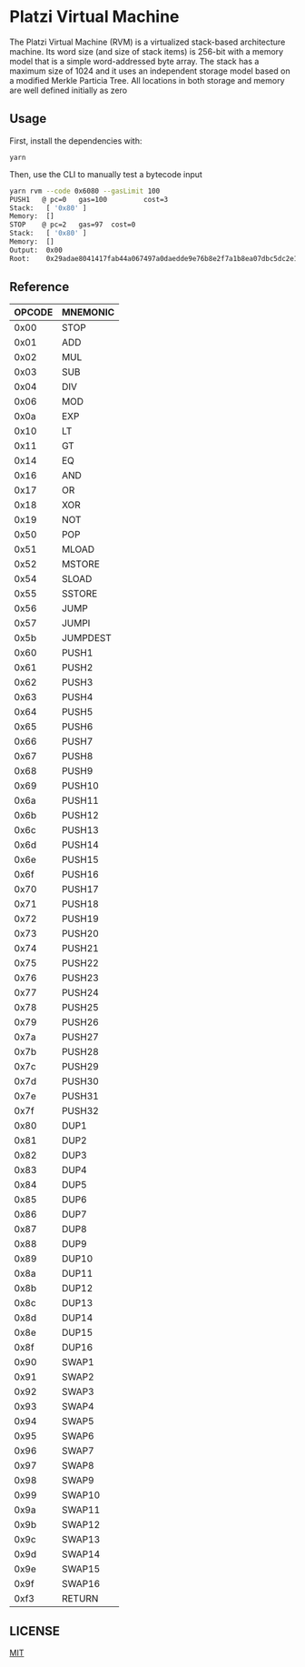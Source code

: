 # Platzi Virtual Machine

The Platzi Virtual Machine (RVM) is a virtualized stack-based architecture machine. Its word size (and size of stack items) is 256-bit with a memory model that is a simple word-addressed byte array. The stack has a maximum size of 1024 and it uses an independent storage model based on a modified Merkle Particia Tree. All locations in both storage and memory are well defined initially as zero

## Usage

First, install the dependencies with:

```
yarn
```

Then, use the CLI to manually test a bytecode input

```sh
yarn rvm --code 0x6080 --gasLimit 100
PUSH1   @ pc=0   gas=100         cost=3
Stack:   [ '0x80' ]
Memory:  []
STOP    @ pc=2   gas=97  cost=0
Stack:   [ '0x80' ]
Memory:  []
Output:  0x00
Root:    0x29adae8041417fab44a067497a0daedde9e76b8e2f7a1b8ea07dbc5dc2e14588
```

## Reference

| OPCODE | MNEMONIC |
| ------ | -------- |
| 0x00   | STOP     |
| 0x01   | ADD      |
| 0x02   | MUL      |
| 0x03   | SUB      |
| 0x04   | DIV      |
| 0x06   | MOD      |
| 0x0a   | EXP      |
| 0x10   | LT       |
| 0x11   | GT       |
| 0x14   | EQ       |
| 0x16   | AND      |
| 0x17   | OR       |
| 0x18   | XOR      |
| 0x19   | NOT      |
| 0x50   | POP      |
| 0x51   | MLOAD    |
| 0x52   | MSTORE   |
| 0x54   | SLOAD    |
| 0x55   | SSTORE   |
| 0x56   | JUMP     |
| 0x57   | JUMPI    |
| 0x5b   | JUMPDEST |
| 0x60   | PUSH1    |
| 0x61   | PUSH2    |
| 0x62   | PUSH3    |
| 0x63   | PUSH4    |
| 0x64   | PUSH5    |
| 0x65   | PUSH6    |
| 0x66   | PUSH7    |
| 0x67   | PUSH8    |
| 0x68   | PUSH9    |
| 0x69   | PUSH10   |
| 0x6a   | PUSH11   |
| 0x6b   | PUSH12   |
| 0x6c   | PUSH13   |
| 0x6d   | PUSH14   |
| 0x6e   | PUSH15   |
| 0x6f   | PUSH16   |
| 0x70   | PUSH17   |
| 0x71   | PUSH18   |
| 0x72   | PUSH19   |
| 0x73   | PUSH20   |
| 0x74   | PUSH21   |
| 0x75   | PUSH22   |
| 0x76   | PUSH23   |
| 0x77   | PUSH24   |
| 0x78   | PUSH25   |
| 0x79   | PUSH26   |
| 0x7a   | PUSH27   |
| 0x7b   | PUSH28   |
| 0x7c   | PUSH29   |
| 0x7d   | PUSH30   |
| 0x7e   | PUSH31   |
| 0x7f   | PUSH32   |
| 0x80   | DUP1     |
| 0x81   | DUP2     |
| 0x82   | DUP3     |
| 0x83   | DUP4     |
| 0x84   | DUP5     |
| 0x85   | DUP6     |
| 0x86   | DUP7     |
| 0x87   | DUP8     |
| 0x88   | DUP9     |
| 0x89   | DUP10    |
| 0x8a   | DUP11    |
| 0x8b   | DUP12    |
| 0x8c   | DUP13    |
| 0x8d   | DUP14    |
| 0x8e   | DUP15    |
| 0x8f   | DUP16    |
| 0x90   | SWAP1    |
| 0x91   | SWAP2    |
| 0x92   | SWAP3    |
| 0x93   | SWAP4    |
| 0x94   | SWAP5    |
| 0x95   | SWAP6    |
| 0x96   | SWAP7    |
| 0x97   | SWAP8    |
| 0x98   | SWAP9    |
| 0x99   | SWAP10   |
| 0x9a   | SWAP11   |
| 0x9b   | SWAP12   |
| 0x9c   | SWAP13   |
| 0x9d   | SWAP14   |
| 0x9e   | SWAP15   |
| 0x9f   | SWAP16   |
| 0xf3   | RETURN   |

## LICENSE

[MIT](https://choosealicense.com/licenses/mit/)
